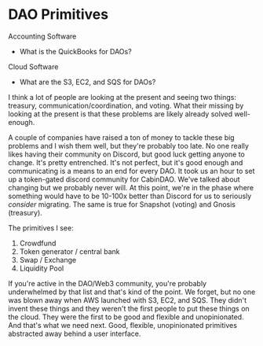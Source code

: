 # DAO Primitives

Accounting Software
- What is the QuickBooks for DAOs?

Cloud Software
- What are the S3, EC2, and SQS for DAOs?

I think a lot of people are looking at the present and seeing two things: treasury, communication/coordination, and voting. What their missing by looking at the present is that these problems are likely already solved well-enough.

A couple of companies have raised a ton of money to tackle these big problems and I wish them well, but they're probably too late. No one really likes having their community on Discord, but good luck getting anyone to change. It's pretty entrenched. It's not perfect, but it's good enough and communicating is a means to an end for every DAO. It took us an hour to set up a token-gated discord community for CabinDAO. We've talked about changing but we probably never will. At this point, we're in the phase where something would have to be 10-100x better than Discord for us to seriously *consider* migrating. The same is true for Snapshot (voting) and Gnosis (treasury).

The primitives I see:

1. Crowdfund
2. Token generator / central bank
3. Swap / Exchange
4. Liquidity Pool

If you're active in the DAO/Web3 community, you're probably underwhelmed by that list and that's kind of the point. We forget, but no one was blown away when AWS launched with S3, EC2, and SQS. They didn't invent these things and they weren't the first people to put these things on the cloud. They were the first to be good and flexible and unopinionated. And that's what we need next. Good, flexible, unopinionated primitives abstracted away behind a user interface.